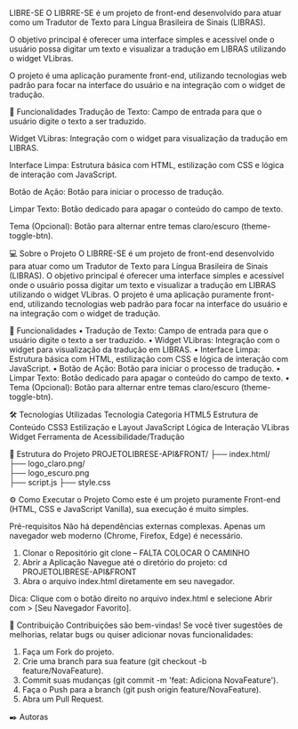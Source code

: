 LIBRE-SE
O LIBRRE-SE é um projeto de front-end desenvolvido para atuar como um Tradutor de Texto para Língua Brasileira de Sinais (LIBRAS).

O objetivo principal é oferecer uma interface simples e acessível onde o usuário possa digitar um texto e visualizar a tradução em LIBRAS utilizando o widget VLibras.

O projeto é uma aplicação puramente front-end, utilizando tecnologias web padrão para focar na interface do usuário e na integração com o widget de tradução.

🚀 Funcionalidades
Tradução de Texto: Campo de entrada para que o usuário digite o texto a ser traduzido.

Widget VLibras: Integração com o widget para visualização da tradução em LIBRAS.

Interface Limpa: Estrutura básica com HTML, estilização com CSS e lógica de interação com JavaScript.

Botão de Ação: Botão para iniciar o processo de tradução.

Limpar Texto: Botão dedicado para apagar o conteúdo do campo de texto.

Tema (Opcional): Botão para alternar entre temas claro/escuro (theme-toggle-btn).

💻 Sobre o Projeto
O LIBRRE-SE é um projeto de front-end desenvolvido para atuar como um Tradutor de Texto para Língua Brasileira de Sinais (LIBRAS).
O objetivo principal é oferecer uma interface simples e acessível onde o usuário possa digitar um texto e visualizar a tradução em LIBRAS utilizando o widget VLibras.
O projeto é uma aplicação puramente front-end, utilizando tecnologias web padrão para focar na interface do usuário e na integração com o widget de tradução.

🚀 Funcionalidades
•	Tradução de Texto: Campo de entrada para que o usuário digite o texto a ser traduzido.
•	Widget VLibras: Integração com o widget para visualização da tradução em LIBRAS.
•	Interface Limpa: Estrutura básica com HTML, estilização com CSS e lógica de interação com JavaScript.
•	Botão de Ação: Botão para iniciar o processo de tradução.
•	Limpar Texto: Botão dedicado para apagar o conteúdo do campo de texto.
•	Tema (Opcional): Botão para alternar entre temas claro/escuro (theme-toggle-btn).

🛠️ Tecnologias Utilizadas
Tecnologia	Categoria
HTML5	Estrutura de Conteúdo
CSS3	Estilização e Layout
JavaScript	Lógica de Interação
VLibras Widget	Ferramenta de Acessibilidade/Tradução

📁 Estrutura do Projeto
PROJETOLIBRESE-API&FRONT/
├── index.html/     
├── logo_claro.png/        
├── logo_escuro.png        
├── script.js
├── style.css      

⚙️ Como Executar o Projeto
Como este é um projeto puramente Front-end (HTML, CSS e JavaScript Vanilla), sua execução é muito simples.

Pré-requisitos
Não há dependências externas complexas. Apenas um navegador web moderno (Chrome, Firefox, Edge) é necessário.
1.	Clonar o Repositório
git clone – FALTA COLOCAR O CAMINHO
2.	Abrir a Aplicação
Navegue até o diretório do projeto: cd PROJETOLIBRESE-API&FRONT
3.	Abra o arquivo index.html diretamente em seu navegador.

Dica: Clique com o botão direito no arquivo index.html e selecione Abrir com > [Seu Navegador Favorito].

🤝 Contribuição
Contribuições são bem-vindas! Se você tiver sugestões de melhorias, relatar bugs ou quiser adicionar novas funcionalidades:

1.	Faça um Fork do projeto.
2.	Crie uma branch para sua feature (git checkout -b feature/NovaFeature).
3.	Commit suas mudanças (git commit -m 'feat: Adiciona NovaFeature').
4.	Faça o Push para a branch (git push origin feature/NovaFeature).
5.	Abra um Pull Request.

✒️ Autoras

